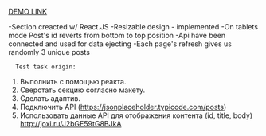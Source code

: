 [DEMO LINK](https://vitaliikorol.github.io/arounda/)

-Section creacted w/ React.JS 
-Resizable design - implemented
-On tablets mode Post's id reverts from bottom to top position
-Api have been connected and used for data ejecting
-Each page's refresh gives us randomly 3 unique posts



      Test task origin: 
1. Выполнить с помощью реакта.
2. Сверстать секцию согласно макету.
3. Cделать адаптив.
4. Подключить API (https://jsonplaceholder.typicode.com/posts)
5. Использовать данные API для отображения контента (id, title, body) http://joxi.ru/J2bGE59tG8BJkA
